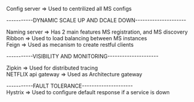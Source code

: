Config server => Used to centrilized all MS configs

-----------DYNAMIC SCALE UP AND DCALE DOWN---------------------

Naming server => Has 2 main features MS registration, and MS discovery  
Ribbon => Used to load balancing between MS instances  
Feign => Used as mecanism to create restful clients  

-----------VISIBILITY AND MONITORING---------------------

Zipkin => Used for distributed tracing  
NETFLIX api gateway => Used as Architecture gateway  

-----------FAULT TOLERANCE---------------------  
Hystrix => Used to configure default response if a service is down  


